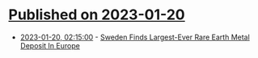 # [Published on 2023-01-20](index.md)

* [2023-01-20, 02:15:00](https://soylentnews.org/article.pl?sid=23/01/19/044205&from=rss) - [Sweden Finds Largest-Ever Rare Earth Metal Deposit In Europe](https://soylentnews.org/article.pl?sid=23/01/19/044205&from=rss)
